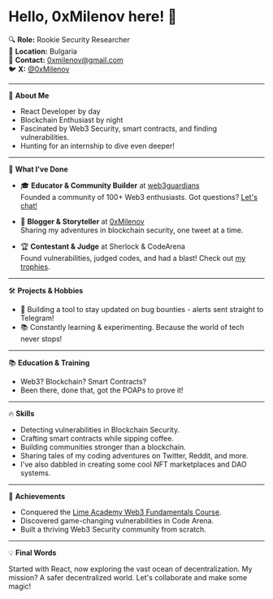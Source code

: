 # Hello, 0xMilenov here! 👋

🔍 **Role:** Rookie Security Researcher  
📌 **Location:** Bulgaria   
📧 **Contact:** [0xmilenov@gmail.com](mailto:0xmilenov@gmail.com)      
🐦 **X:** [@0xMilenov](https://twitter.com/0xMilenov)        

---

🚀 **About Me**

 - React Developer by day 
 - Blockchain Enthusiast by night
 - Fascinated by Web3 Security, smart contracts, and finding vulnerabilities. 
 - Hunting for an internship to dive even deeper!

---

💼 **What I've Done**

- 🎓 **Educator & Community Builder** at [web3guardians](https://discord.gg/UGhjbPwJy)  
  Founded a community of 100+ Web3 enthusiasts. Got questions? [Let's chat!](https://discord.gg/UGhjbPwJy)
  
- 📝 **Blogger & Storyteller** at [0xMilenov](https://twitter.com/0xMilenov)  
  Sharing my adventures in blockchain security, one tweet at a time.
  
- 🏆 **Contestant & Judge** at Sherlock & CodeArena  
  Found vulnerabilities, judged codes, and had a blast! Check out [my trophies](https://code4rena.com/@0xmilenov).

---

🛠 **Projects & Hobbies**

- 🔔 Building a tool to stay updated on bug bounties - alerts sent straight to Telegram!
- 📚 Constantly learning & experimenting. Because the world of tech never stops!

---

📚 **Education & Training**

- Web3? Blockchain? Smart Contracts? 
- Been there, done that, got the POAPs to prove it!

---

🔥 **Skills**

- Detecting vulnerabilities in Blockchain Security.
- Crafting smart contracts while sipping coffee.
- Building communities stronger than a blockchain.
- Sharing tales of my coding adventures on Twitter, Reddit, and more.
- I've also dabbled in creating some cool NFT marketplaces and DAO systems.

---

🏅 **Achievements**

- Conquered the [Lime Academy Web3 Fundamentals Course](https://app.poap.xyz/token/6495244).
- Discovered game-changing vulnerabilities in Code Arena.
- Built a thriving Web3 Security community from scratch.

---

💡 **Final Words**

Started with React, now exploring the vast ocean of decentralization. 
My mission? A safer decentralized world. 
Let's collaborate and make some magic!

